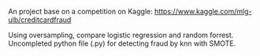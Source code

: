 An project base on a competition on Kaggle: https://www.kaggle.com/mlg-ulb/creditcardfraud

Using oversampling, compare logistic regression and random forrest.
Uncompleted python file (.py) for detecting fraud by knn with SMOTE.
